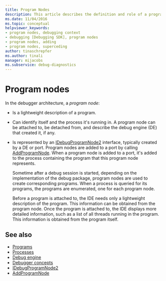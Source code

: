 ```yaml
---
title: Program Nodes
description: This article describes the definition and role of a program node in the debugger architecture in Visual Studio.
ms.date: 11/04/2016
ms.topic: conceptual
helpviewer_keywords:
- program nodes, debugging context
- debugging [Debugging SDK], program nodes
- program nodes, adding
- program nodes, superceding
author: tinaschrepfer
ms.author: tinali
manager: mijacobs
ms.subservice: debug-diagnostics
---
```

# Program nodes

In the debugger architecture, a *program node*:

- Is a lightweight description of a program.

- Can identify itself and the process it's running in. A program node can be attached to, be detached from, and describe the debug engine (DE) that created it, if any.

- Is represented by an [IDebugProgramNode2](../../extensibility/debugger/reference/idebugprogramnode2.md) interface, typically created by a DE or port. Program nodes are added to a port by calling [AddProgramNode](../../extensibility/debugger/reference/idebugportnotify2-addprogramnode.md). When a program node is added to a port, it's added to the process containing the program that this program node represents.

  Sometime after a debug session is started, depending on the implementation of the debug package, program nodes are used to create corresponding programs. When a process is queried for its programs, the programs are enumerated, one for each program node.

  Before a program is attached to, the IDE needs only a lightweight description of the program. This information can be obtained from the program node. Once the program is attached to, the IDE displays more detailed information, such as a list of all threads running in the program. This information is obtained from the program itself.

## See also
- [Programs](../../extensibility/debugger/programs.md)
- [Processes](../../extensibility/debugger/processes.md)
- [Debug engine](../../extensibility/debugger/debug-engine.md)
- [Debugger concepts](../../extensibility/debugger/debugger-concepts.md)
- [IDebugProgramNode2](../../extensibility/debugger/reference/idebugprogramnode2.md)
- [AddProgramNode](../../extensibility/debugger/reference/idebugportnotify2-addprogramnode.md)
